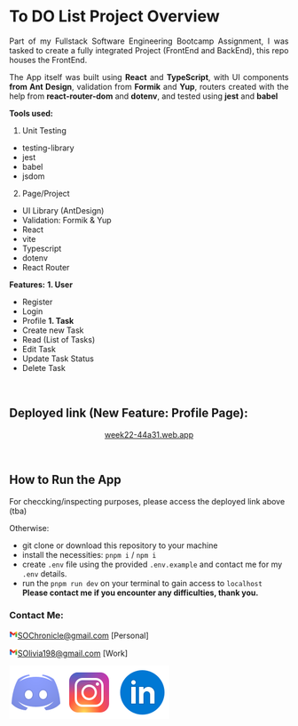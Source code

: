 # To DO List Project Overview

<p align="justify">Part of my Fullstack Software Engineering Bootcamp Assignment, I was tasked to create a fully integrated Project (FrontEnd and BackEnd), this repo houses the FrontEnd. </p>

 <p align="justify">The App itself was built using <b>React</b> and <b>TypeScript</b>, with UI components <b>from Ant Design</b>, validation from <b>Formik</b> and <b>Yup</b>, routers created with the help from <b>react-router-dom</b> and <b>dotenv</b>, and tested using <b>jest</b> and <b>babel</b> </p>

**Tools used:**
1. Unit Testing
- testing-library
- jest
- babel
- jsdom
2. Page/Project
- UI Library (AntDesign)
- Validation: Formik & Yup
- React
- vite
- Typescript
- dotenv
- React Router

**Features:**
**1. User**
- Register 
- Login 
- Profile
**1. Task**
- Create new Task
- Read (List of Tasks) 
- Edit Task
- Update Task Status
- Delete Task
<br>

## Deployed link (New Feature: Profile Page): 
<p align="center">
<a href="https://week22-44a31.web.app">week22-44a31.web.app</a>
</p> 
<br>

## How to Run the App

For checcking/inspecting purposes, please access the deployed link above (tba)

Otherwise:
- git clone or download this repository to your machine
- install the necessities: `pnpm i` / `npm i`
- create `.env` file using the provided `.env.example` and contact me for my `.env` details.
- run the `pnpm run dev` on your terminal to gain access to `localhost`
 **Please contact me if you encounter any difficulties, thank you.** 

### Contact Me:

<img src="https://raw.githubusercontent.com/RevoU-FSSE-2/week-7-SherinOlivia/3dd7cdf0d5c9fc1828f0dfcac8ef2e9c057902be/assets/gmail-icon.svg" width="15px" background-color="none">[SOChronicle@gmail.com](mailto:SOChronicle@gmail.com) [Personal]

<img src="https://raw.githubusercontent.com/RevoU-FSSE-2/week-7-SherinOlivia/3dd7cdf0d5c9fc1828f0dfcac8ef2e9c057902be/assets/gmail-icon.svg" width="15px" background-color="none">[SOlivia198@gmail.com](mailto:SOlivia198@gmail.com) [Work]

[![Roo-Discord](https://raw.githubusercontent.com/RevoU-FSSE-2/week-5-SherinOlivia/bddf1eca3ee3ad82db2f228095d01912bf9c3de6/assets/MDimgs/icons8-discord.svg)](https://discord.com/users/shxdxr#7539)[![Roo-Instagram](https://raw.githubusercontent.com/RevoU-FSSE-2/week-5-SherinOlivia/bddf1eca3ee3ad82db2f228095d01912bf9c3de6/assets/MDimgs/icons8-instagram.svg)](https://instagram.com/shxdxr?igshid=MzRlODBiNWFlZA==)[![Roo-LinkedIn](https://raw.githubusercontent.com/RevoU-FSSE-2/week-5-SherinOlivia/bddf1eca3ee3ad82db2f228095d01912bf9c3de6/assets/MDimgs/icons8-linkedin-circled.svg)](https://www.linkedin.com/in/sherin-olivia-07311127a/)